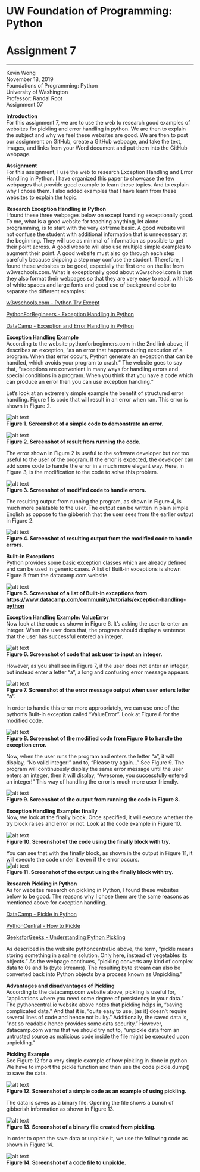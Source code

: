 # UW Foundation of Programming: Python
# Assignment 7
---
Kevin Wong<br/>
November 18, 2019<br/>
Foundations of Programming: Python<br/>
University of Washington<br/>
Professor: Randal Root<br/>
Assignment 07<br/>

**Introduction**<br/>
For this assignment 7, we are to use the web to research good examples of websites for pickling and error handling in python. We are then to explain the subject and why we feel these websites are good. We are then to post our assignment on GitHub, create a GitHub webpage, and take the text, images, and links from your Word document and put them into the GitHub webpage.

**Assignment**<br/>
For this assignment, I use the web to research Exception Handling and Error Handling in Python. I have organized this paper to showcase the few webpages that provide good example to learn these topics. And to explain why I chose them. I also added examples that I have learn from these websites to explain the topic. 

**Research Exception Handling in Python**<br/>
I found these three webpages below on except handling exceptionally good. To me, what is a good website for teaching anything, let alone programming, is to start with the very extreme basic. A good website will not confuse the student with additional information that is unnecessary at the beginning. They will use as minimal of information as possible to get their point across. A good website will also use multiple simple examples to augment their point. A good website must also go through each step carefully because skipping a step may confuse the student. Therefore, I found these websites to be good, especially the first one on the list from w3wschools.com. What is exceptionally good about w3wschool.com is that they also format their webpages so that they are very easy to read, with lots of white spaces and large fonts and good use of background color to separate the different examples:

[w3wschools.com - Python Try Except](https://www.w3schools.com/python/python_try_except.asp)

[PythonForBegineers - Exception Handling in Python](https://www.pythonforbeginners.com/error-handling/exception-handling-in-python)

[DataCamp - Exception and Error Handling in Python](https://www.datacamp.com/community/tutorials/exception-handling-python)

**Exception Handling Example**<br/>
According to the website pythonforbeginners.com in the 2nd link above, if describes an exception, “as an error that happens during execution of a program. When that
error occurs, Python generate an exception that can be handled, which avoids your
program to crash.” The website goes to say that, “exceptions are convenient in many ways for handling errors and special conditions in a program. When you think that you have a code which can produce an error then you can use exception handling.”

Let’s look at an extremely simple example the benefit of structured error handling. Figure 1 is code that will result in an error when ran. This error is shown in Figure 2.<br/>

![alt text](https://raw.githubusercontent.com/mynameiswong/IntroToProg-Python-Mod07/master/docs/Figure1.jpg "Figure 1")<br/>
**Figure 1. Screenshot of a simple code to demonstrate an error.**<br/>

![alt text](https://raw.githubusercontent.com/mynameiswong/IntroToProg-Python-Mod07/master/docs/Figure2.png "Figure 2")<br/>
**Figure 2. Screenshot of result from running the code.**<br/>

The error shown in Figure 2 is useful to the software developer but not too useful to the user of the program. If the error is expected, the developer can add some code to handle the error in a much more elegant way. Here, in Figure 3, is the modification to the code to solve this problem.<br/>

![alt text](https://raw.githubusercontent.com/mynameiswong/IntroToProg-Python-Mod07/master/docs/Figure3.png "Figure 3")<br/>
**Figure 3. Screenshot of modified code to handle errors.**<br/>

The resulting output from running the program, as shown in Figure 4, is much more palatable to the user. The output can be written in plain simple English as oppose to the gibberish that the user sees from the earlier output in Figure 2.<br/>

![alt text](https://raw.githubusercontent.com/mynameiswong/IntroToProg-Python-Mod07/master/docs/Figure4.png "Figure 4")<br/>
**Figure 4. Screenshot of resulting output from the modified code to handle errors.**<br/>

**Built-in Exceptions**<br/>
Python provides some basic exception classes which are already defined and can be used in generic cases. A list of Built-in exceptions is shown Figure 5 from the datacamp.com website.<br/>

![alt text](https://raw.githubusercontent.com/mynameiswong/IntroToProg-Python-Mod07/master/docs/Figure5.png "Figure 5")<br/>
**Figure 5. Screenshot of a list of Built-in exceptions from https://www.datacamp.com/community/tutorials/exception-handling-python**

**Exception Handling Example: ValueError**<br/>
Now look at the code as shown in Figure 6. It’s asking the user to enter an integer. When the user does that, the program should display a sentence that the user has successful entered an integer.<br/>

![alt text](https://raw.githubusercontent.com/mynameiswong/IntroToProg-Python-Mod07/master/docs/Figure6.png "Figure 6")<br/>
**Figure 6. Screenshot of code that ask user to input an integer.**<br/>

However, as you shall see in Figure 7, if the user does not enter an integer, but instead enter a letter “a”, a long and confusing error message appears.<br/>

![alt text](https://raw.githubusercontent.com/mynameiswong/IntroToProg-Python-Mod07/master/docs/Figure7.png "Figure 7")<br/>
**Figure 7. Screenshot of the error message output when user enters letter “a”.**<br/>

In order to handle this error more appropriately, we can use one of the python’s Built-in exception called “ValueError”. Look at Figure 8 for the modified code.<br/>

![alt text](https://raw.githubusercontent.com/mynameiswong/IntroToProg-Python-Mod07/master/docs/Figure8.png "Figure 8")<br/>
**Figure 8. Screenshot of the modified code from Figure 6 to handle the exception error.**<br/>

Now, when the user runs the program and enters the letter “a”, it will display, “No valid integer!” and to, “Please try again…” See Figure 9. The program will continuously display the same error message until the user enters an integer, then it will display, “Awesome, you successfully entered an integer!” This way of handling the error is much more user friendly.<br/>

![alt text](https://raw.githubusercontent.com/mynameiswong/IntroToProg-Python-Mod07/master/docs/Figure9.png "Figure 9")<br/>
**Figure 9. Screenshot of the output from running the code in Figure 8.**<br/>

**Exception Handling Example: finally**<br/>
Now, we look at the finally block. Once specified, it will execute whether the try block raises and error or not. Look at the code example in Figure 10.<br/>

![alt text](https://raw.githubusercontent.com/mynameiswong/IntroToProg-Python-Mod07/master/docs/Figure10.png "Figure 10")<br/>
**Figure 10. Screenshot of the code using the finally block with try.**<br/>

You can see that with the finally block, as shown in the output in Figure 11, it will execute the code under it even if the error occurs.<br/>
![alt text](https://raw.githubusercontent.com/mynameiswong/IntroToProg-Python-Mod07/master/docs/Figure11.png "Figure 11")<br/>
**Figure 11. Screenshot of the output using the finally block with try.**<br/>

**Research Pickling in Python**<br/>
As for websites research on pickling in Python, I found these websites below to be good. The reasons why I chose them are the same reasons as mentioned above for exception handling.<br/>

[DataCamp - Pickle in Python](https://www.datacamp.com/community/tutorials/pickle-python-tutorial)

[PythonCentral - How to Pickle](https://www.pythoncentral.io/how-to-pickle-unpickle-tutorial)

[GeeksforGeeks - Understanding Python Pickling](https://www.geeksforgeeks.org/understanding-python-pickling-example)

As described in the website pythoncentral.io above, the term, “pickle means storing something in a saline solution. Only here, instead of vegetables its objects.” As the webpage continues, “pickling converts any kind of complex data to 0s and 1s (byte streams). The resulting byte stream can also be converted back into Python objects by a process known as Unpickling.”<br/>

**Advantages and disadvantages of Pickling**<br/>
According to the datacamp.com website above, pickling is useful for, “applications where you need some degree of persistency in your data.” The pythoncentral.io website above notes that pickling helps in, “saving complicated data.” And that it is, “quite easy to use, [as it] doesn’t require several lines of code and hence not bulky.” Additionally, the saved data is, “not so readable hence provides some data security.” However, datacamp.com warns that we should try not to, “unpickle data from an untrusted source as malicious code inside the file might be executed upon unpickling.”<br/>

**Pickling Example**<br/>
See Figure 12 for a very simple example of how pickling in done in python. We have to import the pickle function and then use the code pickle.dump() to save the data.<br/>

![alt text](https://raw.githubusercontent.com/mynameiswong/IntroToProg-Python-Mod07/master/docs/Figure12.png "Figure 12")<br/>
**Figure 12. Screenshot of a simple code as an example of using pickling.**<br/>

The data is saves as a binary file. Opening the file shows a bunch of gibberish information as shown in Figure 13.<br/>

![alt text](https://raw.githubusercontent.com/mynameiswong/IntroToProg-Python-Mod07/master/docs/Figure13.png "Figure 13")<br/>
**Figure 13. Screenshot of a binary file created from pickling.**<br/>

In order to open the save data or unpickle it, we use the following code as shown in Figure 14.<br/>

![alt text](https://raw.githubusercontent.com/mynameiswong/IntroToProg-Python-Mod07/master/docs/Figure14.png "Figure 14")<br/>
**Figure 14. Screenshot of a code file to unpickle.**<br/>









